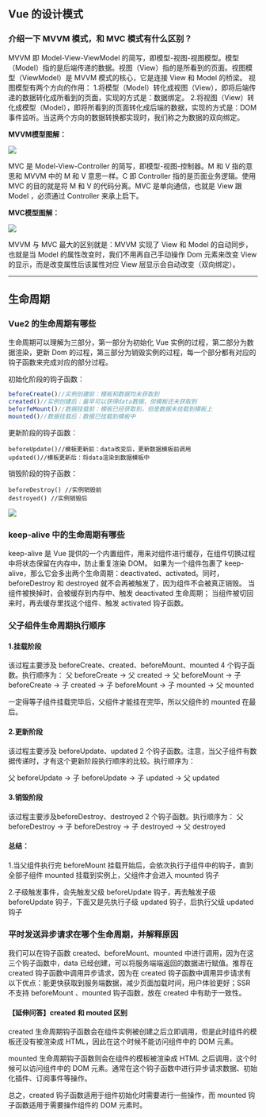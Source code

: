 
## Vue 的设计模式

### 介绍一下 MVVM 模式，和 MVC 模式有什么区别？

MVVM 即 Model-View-ViewModel 的简写，即模型-视图-视图模型。模型（Model）指的是后端传递的数据。视图（View）指的是所看到的页面。视图模型（ViewModel）是 MVVM 模式的核心，它是连接 View 和 Model 的桥梁。
视图模型有两个方向的作用：
1.将模型（Model）转化成视图（View），即将后端传递的数据转化成所看到的页面，实现的方式是：数据绑定。
2.将视图（View）转化成模型（Model），即将所看到的页面转化成后端的数据，实现的方式是：DOM 事件监听。当这两个方向的数据转换都实现时，我们称之为数据的双向绑定。

**MVVM模型图解：**

![](https://pic.leetcode.cn/1677830973-gNoWGQ-image.png)

MVC 是 Model-View-Controller 的简写，即模型-视图-控制器。M 和 V 指的意思和 MVVM 中的 M 和 V 意思一样。C 即 Controller 指的是页面业务逻辑。使用 MVC 的目的就是将 M 和 V 的代码分离。MVC 是单向通信，也就是 View 跟 Model ，必须通过 Controller 来承上启下。

**MVC模型图解：**

![](https://pic.leetcode.cn/1677830876-FXzrYJ-image.png)

MVVM 与 MVC 最大的区别就是：MVVM 实现了 View 和 Model 的自动同步，也就是当 Model 的属性改变时，我们不用再自己手动操作 Dom 元素来改变 View 的显示，而是改变属性后该属性对应 View 层显示会自动改变（双向绑定）。

------

## 生命周期

### Vue2 的生命周期有哪些

生命周期可以理解为三部分，第一部分为初始化 Vue 实例的过程，第二部分为数据渲染，更新 Dom 的过程，第三部分为销毁实例的过程，每一个部分都有对应的钩子函数来完成对应的部分过程。

初始化阶段的钩子函数：

```js
beforeCreate()//实例创建前：模板和数据均未获取到
created()//实例创建后：最早可以获得data数据，但模板还未获取到
beforfeMount()//数据挂载前：模板已经获取到，但是数据未挂载到模板上
mounted()//数据挂载后：数据已挂载到模板中
```

更新阶段的钩子函数：

```KS
beforeUpdate()//模板更新前：data改变后，更新数据模板前调用 
updated()//模板更新后：将data渲染到数据模板中
```

销毁阶段的钩子函数：

```JS
beforeDestroy() //实例销毁前 
destroyed() //实例销毁后
```

![](https://cdn.jsdelivr.net/gh/dont-sleep-so-late/CDN/images/20240307234024.png)



### keep-alive 中的生命周期有哪些

keep-alive 是 Vue 提供的一个内置组件，用来对组件进行缓存，在组件切换过程中将状态保留在内存中，防止重复渲染 DOM。 如果为一个组件包裹了 keep-alive，那么它会多出两个生命周期：deactivated、activated。同时，beforeDestroy 和 destroyed 就不会再被触发了，因为组件不会被真正销毁。 当组件被换掉时，会被缓存到内存中、触发 deactivated 生命周期； 当组件被切回来时，再去缓存里找这个组件、触发 activated 钩子函数。



### 父子组件生命周期执行顺序

#### 1.挂载阶段

该过程主要涉及 beforeCreate、created、beforeMount、mounted 4 个钩子函数。执行顺序为：
父 beforeCreate -> 父 created -> 父 beforeMount -> 子 beforeCreate -> 子 created -> 子 beforeMount -> 子 mounted -> 父 mounted

一定得等子组件挂载完毕后，父组件才能挂在完毕，所以父组件的 mounted 在最后。

#### 2.更新阶段

该过程主要涉及 beforeUpdate、updated 2 个钩子函数。注意，当父子组件有数据传递时，才有这个更新阶段执行顺序的比较。执行顺序为：

父 beforeUpdate -> 子 beforeUpdate -> 子 updated -> 父 updated

#### 3.销毁阶段

该过程主要涉及beforeDestroy、destroyed 2 个钩子函数。执行顺序为：
父 beforeDestroy -> 子 beforeDestroy -> 子 destroyed -> 父 destroyed

#### 总结：

1.当父组件执行完 beforeMount 挂载开始后，会依次执行子组件中的钩子，直到全部子组件 mounted 挂载到实例上，父组件才会进入 mounted 钩子

2.子级触发事件，会先触发父级 beforeUpdate 钩子，再去触发子级 beforeUpdate 钩子，下面又是先执行子级 updated 钩子，后执行父级 updated 钩子



### 平时发送异步请求在哪个生命周期，并解释原因

我们可以在钩子函数 created、beforeMount、mounted 中进行调用，因为在这三个钩子函数中，data 已经创建，可以将服务端端返回的数据进行赋值。推荐在 created 钩子函数中调用异步请求，因为在 created 钩子函数中调用异步请求有以下优点：能更快获取到服务端数据，减少页面加载时间，用户体验更好；SSR 不支持 beforeMount 、mounted 钩子函数，放在 created 中有助于一致性。



#### 【延伸问答】created 和 mouted 区别

created 生命周期钩子函数会在组件实例被创建之后立即调用，但是此时组件的模板还没有被渲染成 HTML，因此在这个时候不能访问组件中的 DOM 元素。

mounted 生命周期钩子函数则会在组件的模板被渲染成 HTML 之后调用，这个时候可以访问组件中的 DOM 元素。通常在这个钩子函数中进行异步请求数据、初始化插件、订阅事件等操作。

总之，created 钩子函数适用于组件初始化时需要进行一些操作，而 mounted 钩子函数适用于需要操作组件的 DOM 元素时。

